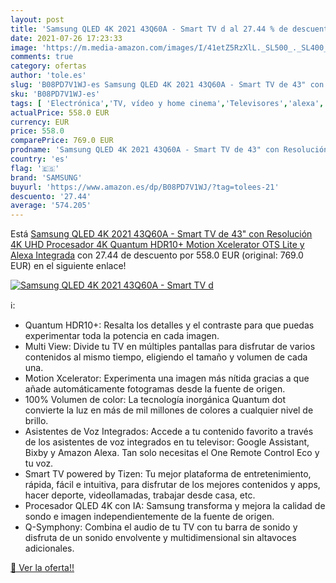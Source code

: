 ```yaml
---
layout: post
title: 'Samsung QLED 4K 2021 43Q60A - Smart TV d al 27.44 % de descuento'
date: 2021-07-26 17:23:33
image: 'https://m.media-amazon.com/images/I/41etZ5RzXlL._SL500_._SL400_.jpg'
comments: true
category: ofertas
author: 'tole.es'
slug: 'B08PD7V1WJ-es Samsung QLED 4K 2021 43Q60A - Smart TV de 43" con...'
sku: 'B08PD7V1WJ-es'
tags: [ 'Electrónica','TV, vídeo y home cinema','Televisores','alexa','samsung', ]
actualPrice: 558.0 EUR
currency: EUR
price: 558.0
comparePrice: 769.0 EUR
prodname: 'Samsung QLED 4K 2021 43Q60A - Smart TV de 43" con Resolución 4K UHD  Procesador 4K  Quantum HDR10+  Motion Xcelerator  OTS Lite y Alexa Integrada'
country: 'es'
flag: '🇪🇸'
brand: 'SAMSUNG'
buyurl: 'https://www.amazon.es/dp/B08PD7V1WJ/?tag=tolees-21'
descuento: '27.44'
average: '574.205'
---
```


Está [Samsung QLED 4K 2021 43Q60A - Smart TV de 43" con Resolución 4K UHD  Procesador 4K  Quantum HDR10+  Motion Xcelerator  OTS Lite y Alexa Integrada](https://www.amazon.es/dp/B08PD7V1WJ/?tag=tolees-21) con 27.44 de descuento por 558.0 EUR (original: 769.0 EUR) en el siguiente enlace!

[![Samsung QLED 4K 2021 43Q60A - Smart TV d](https://m.media-amazon.com/images/I/41etZ5RzXlL._SL500_._SL400_.jpg)](https://www.amazon.es/dp/B08PD7V1WJ/?tag=tolees-21)

ℹ️:

- Quantum HDR10+: Resalta los detalles y el contraste para que puedas experimentar toda la potencia en cada imagen.
- Multi View: Divide tu TV en múltiples pantallas para disfrutar de varios contenidos al mismo tiempo, eligiendo el tamaño y volumen de cada una.
- Motion Xcelerator: Experimenta una imagen más nítida gracias a que añade automáticamente fotogramas desde la fuente de origen.
- 100% Volumen de color: La tecnología inorgánica Quantum dot convierte la luz en más de mil millones de colores a cualquier nivel de brillo.
- Asistentes de Voz Integrados: Accede a tu contenido favorito a través de los asistentes de voz integrados en tu televisor: Google Assistant, Bixby y Amazon Alexa. Tan solo necesitas el One Remote Control Eco y tu voz.
- Smart TV powered by Tizen: Tu mejor plataforma de entretenimiento, rápida, fácil e intuitiva, para disfrutar de los mejores contenidos y apps, hacer deporte, videollamadas, trabajar desde casa, etc.
- Procesador QLED 4K con IA: Samsung transforma y mejora la calidad de sondo e imagen independientemente de la fuente de origen.
- Q-Symphony: Combina el audio de tu TV con tu barra de sonido y disfruta de un sonido envolvente y multidimensional sin altavoces adicionales.

[🛒 Ver la oferta!!](https://www.amazon.es/dp/B08PD7V1WJ/?tag=tolees-21)
